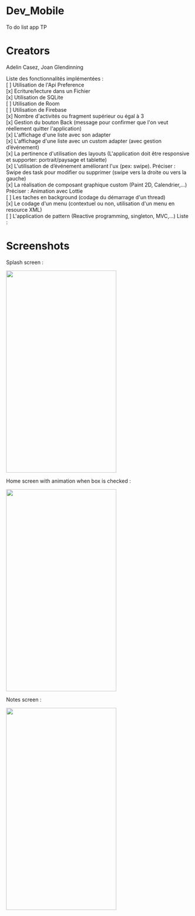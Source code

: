 # Dev_Mobile
To do list app TP

# Creators
Adelin Casez, 
Joan Glendinning


Liste des fonctionnalités implémentées :  
[ ] Utilisation de l'Api Preference  
[x] Ecriture/lecture dans un Fichier   
[x] Utilisation de SQLite  
[ ] Utilisation de Room  
[ ] Utilisation de Firebase  
[x] Nombre d'activités ou fragment supérieur ou égal à 3  
[x] Gestion du bouton Back (message pour confirmer que l'on veut réellement quitter l'application)  
[x] L'affichage d'une liste avec son adapter  
[x] L'affichage d'une liste avec un custom adapter (avec gestion d’événement)  
[x] La pertinence d'utilisation des layouts (L'application doit être responsive et supporter: portrait/paysage et tablette)  
[x] L'utilisation de d’événement améliorant l'ux (pex: swipe). Préciser : Swipe des task pour modifier ou supprimer (swipe vers la droite ou vers la gauche)  
[x] La réalisation de composant graphique custom (Paint 2D, Calendrier,...) Préciser : Animation avec Lottie  
[ ] Les taches en background (codage du démarrage d'un thread)  
[x] Le codage d'un menu (contextuel ou non, utilisation d'un menu en resource XML)  
[ ] L'application de pattern (Reactive programming, singleton, MVC,...) Liste :  

# Screenshots
 Splash screen : 
 
<img src="https://user-images.githubusercontent.com/41628418/213702811-08c1421a-29cc-4689-b96d-86cd0de6ec2f.jpg" width="300" height="550"/>
 
 Home screen with animation when box is checked : 
 
<img src="https://user-images.githubusercontent.com/41628418/213703388-f426f9ce-2db7-45d4-96ad-46d2d0d9e42c.jpg" width="300" height="550"/>

 Notes screen : 
  
<img src="https://user-images.githubusercontent.com/41628418/213703502-f8176e5f-eae2-4309-b511-be7b38a750c0.jpg" width="300" height="550"/>


